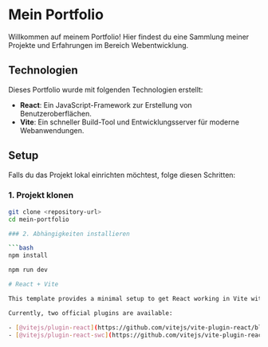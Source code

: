 # Mein Portfolio

Willkommen auf meinem Portfolio! Hier findest du eine Sammlung meiner Projekte und Erfahrungen im Bereich Webentwicklung.

## Technologien

Dieses Portfolio wurde mit folgenden Technologien erstellt:

- **React**: Ein JavaScript-Framework zur Erstellung von Benutzeroberflächen.
- **Vite**: Ein schneller Build-Tool und Entwicklungsserver für moderne Webanwendungen.
  
## Setup

Falls du das Projekt lokal einrichten möchtest, folge diesen Schritten:

### 1. Projekt klonen

```bash
git clone <repository-url>
cd mein-portfolio

### 2. Abhängigkeiten installieren

```bash
npm install

npm run dev

# React + Vite

This template provides a minimal setup to get React working in Vite with HMR and some ESLint rules.

Currently, two official plugins are available:

- [@vitejs/plugin-react](https://github.com/vitejs/vite-plugin-react/blob/main/packages/plugin-react/README.md) uses [Babel](https://babeljs.io/) for Fast Refresh
- [@vitejs/plugin-react-swc](https://github.com/vitejs/vite-plugin-react-swc) uses [SWC](https://swc.rs/) for Fast Refresh

